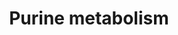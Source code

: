 ---
annotations:
- type: Pathway Ontology
  value: purine metabolic pathway
authors:
- DeSl
- Mkutmon
- L Dupuis
- Finterly
communities:
- IEM
- RareDiseases
description: Overview of purine metabolism; metabolic markers are highlighted in red,
  with graphical arrows indicating if a marker is present in higher or lower concentrations
  compared to normal (healthy) levels.  This pathway was inspired by Chapter 13, edition
  5 of the book of Blau (in press). The full version of this PW including disorders,
  based on ed. 4, can be found [https://www.wikipathways.org/index.php/Pathway:WP4224
  here].  Proteins on this pathway have targeted assays available via the [https://assays.cancer.gov/available_assays?wp_id=WP4792
  CPTAC Assay Portal]
last-edited: 2021-06-17
organisms:
- Homo sapiens
redirect_from:
- /index.php/Pathway:WP4792
- /instance/WP4792
schema-jsonld:
- '@context': https://schema.org/
  '@id': https://wikipathways.github.io/pathways/WP4792.html
  '@type': Dataset
  creator:
    '@type': Organization
    name: WikiPathways
  description: Overview of purine metabolism; metabolic markers are highlighted in
    red, with graphical arrows indicating if a marker is present in higher or lower
    concentrations compared to normal (healthy) levels.  This pathway was inspired
    by Chapter 13, edition 5 of the book of Blau (in press). The full version of this
    PW including disorders, based on ed. 4, can be found [https://www.wikipathways.org/index.php/Pathway:WP4224
    here].  Proteins on this pathway have targeted assays available via the [https://assays.cancer.gov/available_assays?wp_id=WP4792
    CPTAC Assay Portal]
  keywords:
  - ADP
  - PRPP
  - XO
  - PNP
  - ADSL
  - AMPD1
  - dGTP
  - AICA-riboside
  - Hypoxanthine
  - Ribose-5-P
  - Inosine
  - S-AMP
  - Adenosine
  - SAICA-riboside
  - dAMP
  - 2-Deoxyguanosine
  - AMP
  - Guanosine
  - FAICARP
  - SAICARP
  - dGMP
  - IMPDH1
  - HPRT1
  - RR
  - PRPPs
  - GMP
  - AICARP
  - Xanthine
  - GTP
  - APRT
  - GDP
  - PRPS1
  - dGDP
  - ITP
  - DGUOK
  - ADSS
  - Guanine
  - 2,8-Dihydroxyadenine
  - Urate
  - XMP
  - Adenine
  - 2'-deoxyinosine
  - 2'-Deoxyadenosine
  - IMP
  - ATIC
  - dATP
  - Xanthosine
  - ITPA
  - Succinyladenosine
  - ADA
  - ATP
  - dADP
  license: CC0
  name: Purine metabolism
seo: CreativeWork
title: Purine metabolism
wpid: WP4792
---